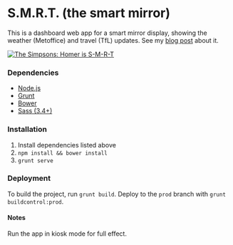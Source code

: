 # S.M.R.T. (the smart mirror)

This is a dashboard web app for a smart mirror display, showing the weather (Metoffice) and travel (TfL) updates. See my [blog post](http://vann.io/posts/projects/2016/01/03/smrt.html) about it.

[![The Simpsons: Homer is  S-M-R-T](http://img.youtube.com/vi/tcGQpjCztgA/0.jpg)](https://www.youtube.com/watch?v=tcGQpjCztgA)

### Dependencies

- [Node.js](http://nodejs.org/)
- [Grunt](http://gruntjs.com/)
- [Bower](http://bower.io/)
- [Sass (3.4+)](http://sass-lang.com/install)

### Installation

1. Install dependencies listed above
2. `npm install && bower install`
3. `grunt serve`

### Deployment

To build the project, run `grunt build`.
Deploy to the `prod` branch with `grunt buildcontrol:prod`.

#### Notes

Run the app in kiosk mode for full effect.
